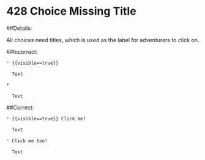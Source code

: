 # 428 Choice Missing Title

##Details:

All choices need titles, which is used as the label for adventurers to click on.

##Incorrect:

```markdown
* {{visible==true}}

  Text

*

  Text
```

##Correct:

```markdown
* {{visible==true}} Click me!

  Text

* Click me too!

  Text
```
